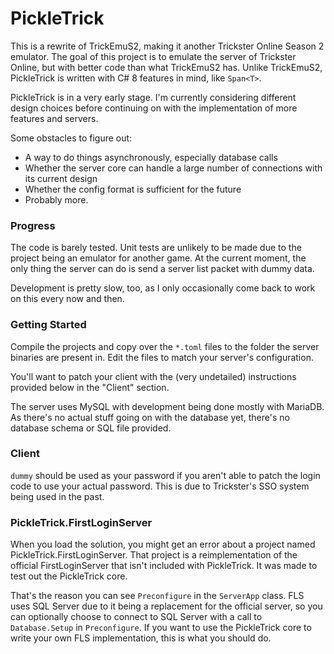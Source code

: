 # PickleTrick

This is a rewrite of TrickEmuS2, making it another Trickster Online Season 2 emulator. The goal of this project is to emulate the server of Trickster Online, but with better code than what TrickEmuS2 has. Unlike TrickEmuS2, PickleTrick is written with C# 8 features in mind, like `Span<T>`.

PickleTrick is in a very early stage. I'm currently considering different design choices before continuing on with the implementation of more features and servers.

Some obstacles to figure out:

* A way to do things asynchronously, especially database calls
* Whether the server core can handle a large number of connections with its current design
* Whether the config format is sufficient for the future
* Probably more.

### Progress

The code is barely tested. Unit tests are unlikely to be made due to the project being an emulator for another game. At the current moment, the only thing the server can do is send a server list packet with dummy data.

Development is pretty slow, too, as I only occasionally come back to work on this every now and then.

### Getting Started

Compile the projects and copy over the `*.toml` files to the folder the server binaries are present in. Edit the files to match your server's configuration.

You'll want to patch your client with the (very undetailed) instructions provided below in the "Client" section.

The server uses MySQL with development being done mostly with MariaDB. As there's no actual stuff going on with the database yet, there's no database schema or SQL file provided.

### Client

`dummy` should be used as your password if you aren't able to patch the login code to use your actual password. This is due to Trickster's SSO system being used in the past.

### PickleTrick.FirstLoginServer

When you load the solution, you might get an error about a project named PickleTrick.FirstLoginServer. That project is a reimplementation of the official FirstLoginServer that isn't included with PickleTrick. It was made to test out the PickleTrick core.

That's the reason you can see `Preconfigure` in the `ServerApp` class. FLS uses SQL Server due to it being a replacement for the official server, so you can optionally choose to connect to SQL Server with a call to `Database.Setup` in `Preconfigure`. If you want to use the PickleTrick core to write your own FLS implementation, this is what you should do.
